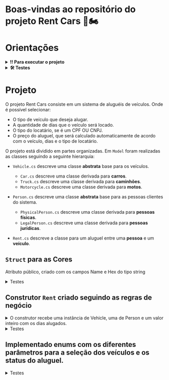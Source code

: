 # Boas-vindas ao repositório do projeto Rent Cars 🚗🏍️

# Orientações

<details>
  <summary><strong>‼️ Para executar o projeto</strong></summary><br />

1. Clone o repositório

- Use o comando: `git clone git@github.com:Mathluiz23/rent-cars.git`.
- Entre na pasta do repositório que você acabou de clonar:
  - `cd rent-cars`

2. Instale as dependências

- Entre na pasta `src/`.
- Execute o comando: `dotnet restore`.

</details>

<details>
  <summary><strong>🛠 Testes</strong></summary><br />

### Executando todos os testes

Para executar os testes com o .NET, execute o comando dentro do diretório do projeto `src` ou de seus testes `src/RentCars.Test`!

```
dotnet test
```

</details>

# Projeto

O projeto Rent Cars consiste em um sistema de aluguéis de veículos. Onde é possível selecionar:
- O tipo de veículo que deseja alugar.
- A quantidade de dias que o veículo será locado.
- O tipo do locatário, se é um CPF OU CNPJ.
- O preço do aluguel, que será calculado automaticamente de acordo com o veículo, dias e o tipo de locatário.


O projeto está dividido em partes organizadas. Em `Model` foram realizadas as classes seguindo a seguinte hierarquia:

- `Vehicle.cs` descreve uma classe **abstrata** base para os veículos.

  - `Car.cs` descreve uma classe derivada para **carros**.
  - `Truck.cs` descreve uma classe derivada para **caminhões**.
  - `Motorcycle.cs` descreve uma classe derivada para **motos**.

- `Person.cs` descreve uma classe **abstrata** base para as pessoas clientes do sistema.

  - `PhysicalPerson.cs` descreve uma classe derivada para **pessoas físicas**.
  - `LegalPerson.cs` descreve uma classe derivada para **pessoas jurídicas**.

- `Rent.cs` descreve a classe para um aluguel entre uma **pessoa** e um **veículo**.

## `Struct` para as **Cores**
  Atributo público, criado com os campos Name e Hex do tipo string
<details>
  <summary>Testes</summary><br />
  Implementado Testes para verificar se a struct Color tem o atributo `Name` e `Hex` do tipo `string`.
</details>

## Construtor `Rent` criado seguindo as regras de negócio

<details>
  <summary>O construtor recebe uma instância de Vehicle, uma de Person e um valor inteiro com os dias alugados.</summary><br />

Para calcular o atributo `Price` irá seguir a seguinte regra:

- Para pessoas fisícas o preço deve ser o preço por dia do veículo \* os dias alugados.
- Para pessoas jurídicas o preço deve ser o preço por dia do veículo \* os dias alugados com 10% de desconto.

O status inicial será `RentStatus.Confirmed`.

O construtor irá alterar o atributo `IsRented` do veículo para true.
O construtor irá alterar o atributo `Debit` da pessoa para o Preço calculado.

</details>

<details>
  <summary>Testes</summary><br />

Teste implementado no arquivo `TestCreateRent` para verificar se a classe Rent criou corretamente uma instância com as regras de negócio descritas.

</details>

## Implementado enums com os diferentes parâmetros para a seleção dos veículos e os status do aluguel.

<details>
  <summary>Testes</summary><br />

Teste implementado no arquivo `TestEnums` para verificar se todos os parâmetros informados, correspondem aos parâmetros esperados para a confirmação de aluguel do veículo.

</details>
